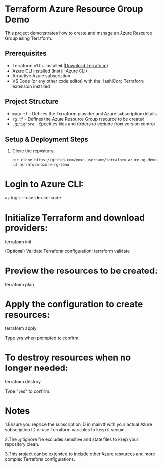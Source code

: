 # Terraform Azure Resource Group Demo

This project demonstrates how to create and manage an Azure Resource Group using Terraform.

## Prerequisites

- Terraform v1.0+ installed ([Download Terraform](https://www.terraform.io/downloads))
- Azure CLI installed ([Install Azure CLI](https://learn.microsoft.com/en-us/cli/azure/install-azure-cli))
- An active Azure subscription
- VS Code (or any other code editor) with the HashiCorp Terraform extension installed

## Project Structure

- `main.tf` - Defines the Terraform provider and Azure subscription details
- `rg.tf` - Defines the Azure Resource Group resource to be created
- `.gitignore` - Specifies files and folders to exclude from version control

## Setup & Deployment Steps

1. Clone the repository:
   ```bash
   git clone https://github.com/your-username/terraform-azure-rg-demo.git
   cd terraform-azure-rg-demo

# Login to Azure CLI:
az login --use-device-code

# Initialize Terraform and download providers:
terraform init

(Optional) Validate Terraform configuration:
terraform validate

# Preview the resources to be created:
terraform plan

# Apply the configuration to create resources:
terraform apply

Type yes when prompted to confirm.

# To destroy resources when no longer needed:

terraform destroy

Type "yes" to confirm.

# Notes
1.Ensure you replace the subscription ID in main.tf with your actual Azure subscription ID or use Terraform variables to keep it secure.

2.The .gitignore file excludes sensitive and state files to keep your repository clean.

3.This project can be extended to include other Azure resources and more complex Terraform configurations.